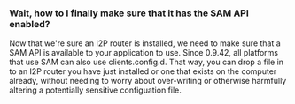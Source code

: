 
### Wait, how to I finally make sure that it has the SAM API enabled?

Now that we're sure an I2P router is installed, we need to make sure that a SAM
API is available to your application to use. Since 0.9.42, all platforms that
use SAM can also use clients.config.d. That way, you can drop a file in to an
I2P router you have just installed or one that exists on the computer already,
without needing to worry about over-writing or otherwise harmfully altering
a potentially sensitive configuation file.
